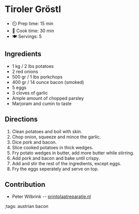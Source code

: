 # Tiroler Gröstl

- ⏲️  Prep time: 15 min
- 🍳 Cook time: 30 min
- 🍽️ Servings: 5

## Ingredients

- 1 kg / 2 lbs potatoes
- 2 red onions
- 500 gr / 1 lbs porkchops
- 400 gr / 14 ounce bacon (smoked)
- 5 eggs
- 3 cloves of garlic
- Ample amount of chopped parsley
- Marjoram and cumin to taste

## Directions

1. Clean potatoes and boil with skin.
2. Chop onion, squeeze and mince the garlic.
3. Dice pork and bacon.
4. Slice cooked potatoes in thick wedges.
5. Fry potato wedges in butter, add more butter while stirring.
6. Add pork and bacon and bake until crispy.
7. Add and stir the rest of the ingredients, except eggs.
8. Fry the eggs seperately and serve on top.


## Contribution

 - Peter Wilbrink -- [printplaatreparatie.nl](https://printplaatreparatie.nl)

;tags: austrian bacon

